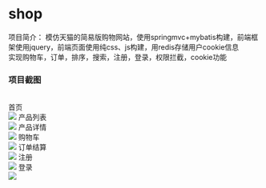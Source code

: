 # shop
项目简介：
模仿天猫的简易版购物网站，使用springmvc+mybatis构建，前端框架使用jquery，前端页面使用纯css、js构建，用redis存储用户cookie信息<br>
实现购物车，订单，排序，搜索，注册，登录，权限拦截，cookie功能<br>

<h3>项目截图</h3><br>
首页<br>
<img src="https://github.com/xhh1314/shop/briefImage/main.png">
产品列表<br>
<img src="https://github.com/xhh1314/shop/briefImage/select.png">
产品详情<br>
<img src="https://github.com/xhh1314/shop/briefImage/productView.png">
购物车<br>
<img src="https://github.com/xhh1314/shop/briefImage/cart.png">
订单结算<br>
<img src="https://github.com/xhh1314/shop/briefImage/order.png">
注册<br>
<img src="https://github.com/xhh1314/shop/briefImage/register.png">
登录<br>
<img src="https://github.com/xhh1314/shop/briefImage/login.png">


